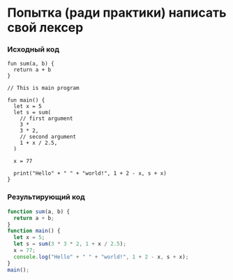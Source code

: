 # Попытка (ради практики) написать свой лексер

### Исходный код

```
fun sum(a, b) {
  return a + b
}

// This is main program

fun main() {
  let x = 5
  let s = sum(
    // first argument
    3 *
    3 * 2,
    // second argument
    1 + x / 2.5,
  )

  x = 77

  print("Hello" + " " + "world!", 1 + 2 - x, s + x)
}
```

### Результирующий код

```js
function sum(a, b) {
  return a + b;
}
function main() {
  let x = 5;
  let s = sum(3 * 3 * 2, 1 + x / 2.5);
  x = 77;
  console.log("Hello" + " " + "world!", 1 + 2 - x, s + x);
}
main();
```
